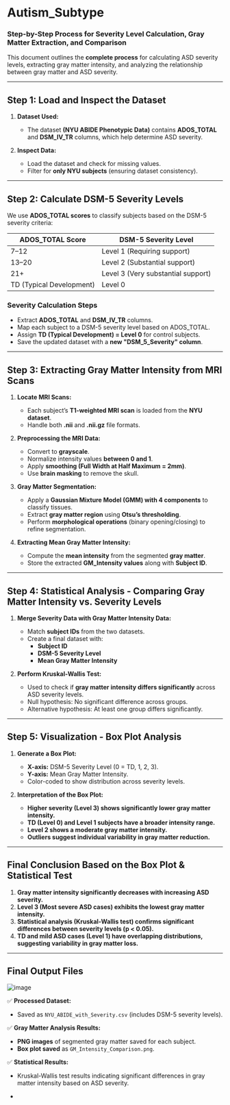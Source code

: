 # Autism_Subtype
### **Step-by-Step Process for Severity Level Calculation, Gray Matter Extraction, and Comparison**  

This document outlines the **complete process** for calculating ASD severity levels, extracting gray matter intensity, and analyzing the relationship between gray matter and ASD severity.  

---

## **Step 1: Load and Inspect the Dataset**  

1. **Dataset Used:**  
   - The dataset **(NYU ABIDE Phenotypic Data)** contains **ADOS_TOTAL** and **DSM_IV_TR** columns, which help determine ASD severity.  

2. **Inspect Data:**  
   - Load the dataset and check for missing values.  
   - Filter for **only NYU subjects** (ensuring dataset consistency).  

---

## **Step 2: Calculate DSM-5 Severity Levels**  

We use **ADOS_TOTAL scores** to classify subjects based on the DSM-5 severity criteria:  

| **ADOS_TOTAL Score** | **DSM-5 Severity Level** |
|----------------------|-------------------------|
| 7–12                | Level 1 (Requiring support) |
| 13–20               | Level 2 (Substantial support) |
| 21+                 | Level 3 (Very substantial support) |
| TD (Typical Development) | Level 0 |

### **Severity Calculation Steps**  
- Extract **ADOS_TOTAL** and **DSM_IV_TR** columns.  
- Map each subject to a DSM-5 severity level based on ADOS_TOTAL.  
- Assign **TD (Typical Development) = Level 0** for control subjects.  
- Save the updated dataset with a **new "DSM_5_Severity" column**.  

---

## **Step 3: Extracting Gray Matter Intensity from MRI Scans**  

1. **Locate MRI Scans:**  
   - Each subject’s **T1-weighted MRI scan** is loaded from the **NYU dataset**.  
   - Handle both **.nii** and **.nii.gz** file formats.

2. **Preprocessing the MRI Data:**  
   - Convert to **grayscale**.  
   - Normalize intensity values **between 0 and 1**.  
   - Apply **smoothing (Full Width at Half Maximum = 2mm)**.  
   - Use **brain masking** to remove the skull.

3. **Gray Matter Segmentation:**  
   - Apply a **Gaussian Mixture Model (GMM) with 4 components** to classify tissues.  
   - Extract **gray matter region** using **Otsu’s thresholding**.  
   - Perform **morphological operations** (binary opening/closing) to refine segmentation.

4. **Extracting Mean Gray Matter Intensity:**  
   - Compute the **mean intensity** from the segmented **gray matter**.  
   - Store the extracted **GM_Intensity values** along with **Subject ID**.  

---

## **Step 4: Statistical Analysis - Comparing Gray Matter Intensity vs. Severity Levels**  

1. **Merge Severity Data with Gray Matter Intensity Data:**  
   - Match **subject IDs** from the two datasets.  
   - Create a final dataset with:  
     - **Subject ID**  
     - **DSM-5 Severity Level**  
     - **Mean Gray Matter Intensity**  

2. **Perform Kruskal-Wallis Test:**  
   - Used to check if **gray matter intensity differs significantly** across ASD severity levels.  
   - Null hypothesis: No significant difference across groups.  
   - Alternative hypothesis: At least one group differs significantly.  

---

## **Step 5: Visualization - Box Plot Analysis**  

1. **Generate a Box Plot:**  
   - **X-axis:** DSM-5 Severity Level (0 = TD, 1, 2, 3).  
   - **Y-axis:** Mean Gray Matter Intensity.  
   - Color-coded to show distribution across severity levels.

2. **Interpretation of the Box Plot:**  
   - **Higher severity (Level 3) shows significantly lower gray matter intensity.**  
   - **TD (Level 0) and Level 1 subjects have a broader intensity range.**  
   - **Level 2 shows a moderate gray matter intensity.**  
   - **Outliers suggest individual variability in gray matter reduction.**  

---

## **Final Conclusion Based on the Box Plot & Statistical Test**  

1. **Gray matter intensity significantly decreases with increasing ASD severity.**  
2. **Level 3 (Most severe ASD cases) exhibits the lowest gray matter intensity.**  
3. **Statistical analysis (Kruskal-Wallis test) confirms significant differences between severity levels (p < 0.05).**  
4. **TD and mild ASD cases (Level 1) have overlapping distributions, suggesting variability in gray matter loss.**  

---

## **Final Output Files**  
![image](https://github.com/user-attachments/assets/1e426f04-0ab0-406f-91cf-2776dca90f37)

✅ **Processed Dataset:**  
- Saved as `NYU_ABIDE_with_Severity.csv` (includes DSM-5 severity levels).  

✅ **Gray Matter Analysis Results:**  
- **PNG images** of segmented gray matter saved for each subject.  
- **Box plot saved** as `GM_Intensity_Comparison.png`.  

✅ **Statistical Results:**  
- Kruskal-Wallis test results indicating significant differences in gray matter intensity based on ASD severity.  

-
